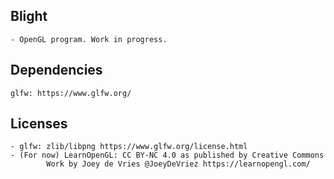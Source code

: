 ## Blight
	- OpenGL program. Work in progress.
## Dependencies
	glfw: https://www.glfw.org/
## Licenses
	- glfw: zlib/libpng https://www.glfw.org/license.html
	- (For now) LearnOpenGL: CC BY-NC 4.0 as published by Creative Commons 
			Work by Joey de Vries @JoeyDeVriez https://learnopengl.com/
